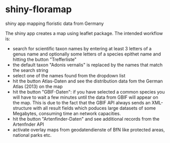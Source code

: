 # shiny-floramap
shiny app mapping floristic data from Germany

The shiny app creates a map using leaflet package. 
The intended workflow is:
* search for scientific taxon names by entering at least 3 letters of a genus name and optionally some letters of a species epithet name and hitting the button "Trefferliste"
* the default taxon "Adonis vernalis" is replaced by the names that match the search string
* select one of the names found from the dropdown list
* hit the button Atlas-Daten and see the distribution data fom the German Atlas (2013) on the map
* hit the button "GBIF-Daten": if you have selected a common species you will have to wait a few minutes until the data from GBIF will appear on the map. This is due to the fact that the GBIF API always sends an XML-structure with all result fields which poduces large datasets of some Megabytes, consuming time an network capacities.
* hit the button "Artenfinder-Daten" and see additional records from the Artenfnder API
* activate overlay maps from geodatendienste of BfN like protected areas, national parks etc.
